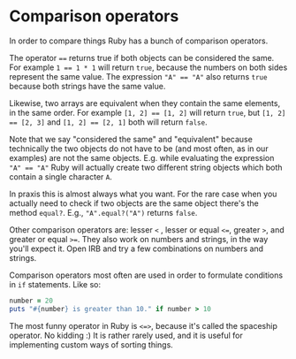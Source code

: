 # Comparison operators

In order to compare things Ruby has a bunch of comparison operators.

The operator `==` returns true if both objects can be considered the same. For
example `1 == 1 * 1` will return `true`, because the numbers on both sides
represent the same value. The expression `"A" == "A"` also returns `true`
because both strings have the same value.

Likewise, two arrays are equivalent when they contain the same elements, in the
same order. For example `[1, 2] == [1, 2]` will return `true`, but `[1, 2] ==
[2, 3]` and `[1, 2] == [2, 1]` both will return `false`.

Note that we say "considered the same" and "equivalent" because technically the
two objects do not have to be (and most often, as in our examples) are not the
same objects.  E.g. while evaluating the expression `"A" == "A"` Ruby will
actually create two different string objects which both contain a single
character `A`.

In praxis this is almost always what you want. For the rare case when you
actually need to check if two objects are the same object there's the method
`equal?`. E.g., `"A".equal?("A")` returns `false`.

Other comparison operators are: lesser `<` , lesser or equal `<=`, greater `>`,
and greater or equal `>=`. They also work on numbers and strings, in the way
you'll expect it. Open IRB and try a few combinations on numbers and strings.

Comparison operators most often are used in order to formulate conditions
in `if` statements. Like so:

```ruby
number = 20
puts "#{number} is greater than 10." if number > 10
```

The most funny operator in Ruby is `<=>`, because it's called the spaceship
operator. No kidding :) It is rather rarely used, and it is useful for
implementing custom ways of sorting things.
